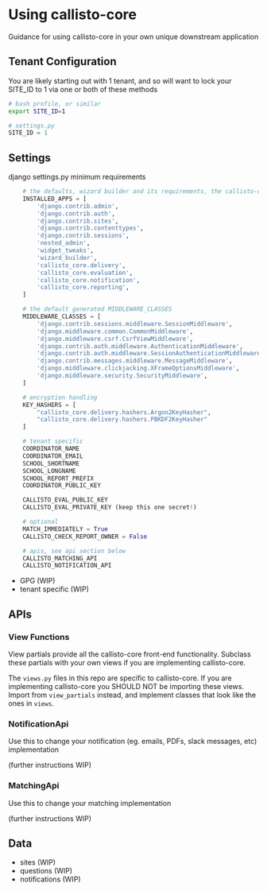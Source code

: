 # Using callisto-core

Guidance for using callisto-core in your own unique downstream application

## Tenant Configuration

You are likely starting out with 1 tenant, and so will want to lock your SITE_ID to 1 via one or both of these methods

```bash
# bash profile, or similar
export SITE_ID=1
```

```python
# settings.py
SITE_ID = 1
```

## Settings

django settings.py minimum requirements

```python
    # the defaults, wizard builder and its requirements, the callisto-core apps
    INSTALLED_APPS = [
        'django.contrib.admin',
        'django.contrib.auth',
        'django.contrib.sites',
        'django.contrib.contenttypes',
        'django.contrib.sessions',
        'nested_admin',
        'widget_tweaks',
        'wizard_builder',
        'callisto_core.delivery',
        'callisto_core.evaluation',
        'callisto_core.notification',
        'callisto_core.reporting',
    ]

    # the default generated MIDDLEWARE_CLASSES
    MIDDLEWARE_CLASSES = [
        'django.contrib.sessions.middleware.SessionMiddleware',
        'django.middleware.common.CommonMiddleware',
        'django.middleware.csrf.CsrfViewMiddleware',
        'django.contrib.auth.middleware.AuthenticationMiddleware',
        'django.contrib.auth.middleware.SessionAuthenticationMiddleware',
        'django.contrib.messages.middleware.MessageMiddleware',
        'django.middleware.clickjacking.XFrameOptionsMiddleware',
        'django.middleware.security.SecurityMiddleware',
    ]

    # encryption handling
    KEY_HASHERS = [
        "callisto_core.delivery.hashers.Argon2KeyHasher",
        "callisto_core.delivery.hashers.PBKDF2KeyHasher"
    ]

    # tenant specific
    COORDINATOR_NAME
    COORDINATOR_EMAIL
    SCHOOL_SHORTNAME
    SCHOOL_LONGNAME
    SCHOOL_REPORT_PREFIX
    COORDINATOR_PUBLIC_KEY

    CALLISTO_EVAL_PUBLIC_KEY
    CALLISTO_EVAL_PRIVATE_KEY (keep this one secret!)

    # optional
    MATCH_IMMEDIATELY = True
    CALLISTO_CHECK_REPORT_OWNER = False

    # apis, see api section below
    CALLISTO_MATCHING_API
    CALLISTO_NOTIFICATION_API
```

- GPG (WIP)
- tenant specific (WIP)

## APIs

### View Functions

View partials provide all the callisto-core front-end functionality. Subclass these partials with your own views if you are implementing callisto-core.

The `views.py` files in this repo are specific to callisto-core. If you are implementing callisto-core you SHOULD NOT be importing these views. Import from `view_partials` instead, and implement classes that look like the ones in `views`.

### NotificationApi

Use this to change your notification (eg. emails, PDFs, slack messages, etc) implementation

(further instructions WIP)

### MatchingApi

Use this to change your matching implementation

(further instructions WIP)

## Data

- sites (WIP)
- questions (WIP)
- notifications (WIP)
